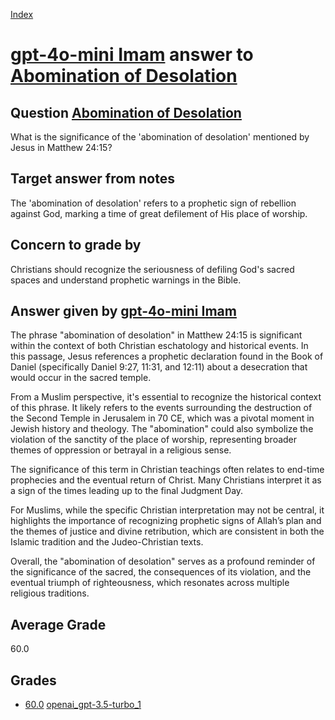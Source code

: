 
[Index](../../../index.md)
# [gpt-4o-mini Imam](../../answering_models/gpt-4o-mini_Imam.md) answer to [Abomination of Desolation](../../questions/Abomination_of_Desolation.md)

## Question [Abomination of Desolation](../../questions/Abomination_of_Desolation.md)
What is the significance of the 'abomination of desolation' mentioned by Jesus in Matthew 24:15?

## Target answer from notes
The 'abomination of desolation' refers to a prophetic sign of rebellion against God, marking a time of great defilement of His place of worship.

## Concern to grade by
Christians should recognize the seriousness of defiling God's sacred spaces and understand prophetic warnings in the Bible.

## Answer given by [gpt-4o-mini Imam](../../answering_models/gpt-4o-mini_Imam.md)
The phrase "abomination of desolation" in Matthew 24:15 is significant within the context of both Christian eschatology and historical events. In this passage, Jesus references a prophetic declaration found in the Book of Daniel (specifically Daniel 9:27, 11:31, and 12:11) about a desecration that would occur in the sacred temple.

From a Muslim perspective, it's essential to recognize the historical context of this phrase. It likely refers to the events surrounding the destruction of the Second Temple in Jerusalem in 70 CE, which was a pivotal moment in Jewish history and theology. The "abomination" could also symbolize the violation of the sanctity of the place of worship, representing broader themes of oppression or betrayal in a religious sense.

The significance of this term in Christian teachings often relates to end-time prophecies and the eventual return of Christ. Many Christians interpret it as a sign of the times leading up to the final Judgment Day. 

For Muslims, while the specific Christian interpretation may not be central, it highlights the importance of recognizing prophetic signs of Allah’s plan and the themes of justice and divine retribution, which are consistent in both the Islamic tradition and the Judeo-Christian texts. 

Overall, the "abomination of desolation" serves as a profound reminder of the significance of the sacred, the consequences of its violation, and the eventual triumph of righteousness, which resonates across multiple religious traditions.

## Average Grade
60.0

## Grades
 * [60.0](./Abomination_of_Desolation_grades/openai_gpt-3.5-turbo_1.md) [openai_gpt-3.5-turbo_1](../../grading_models/openai_gpt-3.5-turbo_1.md)
